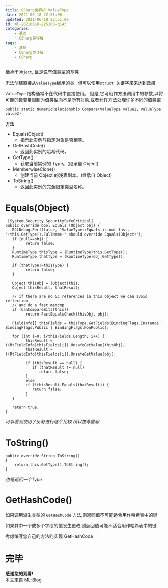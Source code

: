 ```yaml
---
title: CSharp类解析_ValueType
date: 2021-06-18 22:51:00
updated: 2021-06-18 22:51:00
id: ml-20210618-225100-g143
categories:
	- 基础
	- CSharp类详解
tags: 
	- 基础
	- CSharp类详解
	- CSharp
---
```


继承于`Object`, 且是说有值类型的基类

无法创建直接从`ValueType`继承的类 , 但可以使用`struct `关键字来来达到效果

`ValueType` 结构通常不在代码中直接使用。 但是,它可用作方法调用中的参数,以将可能的自变量限制为值类型而不是所有对象,或者允许方法处理许多不同的值类型

```CSharp
public static NumericRelationship Compare(ValueType value1, ValueType value2)
```

**方法**
* Equals(Object)	
  * 指示此实例与指定对象是否相等。
* GetHashCode()	
  * 返回此实例的哈希代码。
* GetType()	
  * 获取当前实例的 Type。(继承自 Object)
* MemberwiseClone()	
  * 创建当前 Object 的浅表副本。(继承自 Object)
* ToString()	
  * 返回此实例的完全限定类型名称。


<!--more-->

# Equals(Object)	

```CSharp
 [System.Security.SecuritySafeCritical]
public override bool Equals (Object obj) {
   BCLDebug.Perf(false, "ValueType::Equals is not fast.  "+this.GetType().FullName+" should override Equals(Object)");
   if (null==obj) {
         return false;
   }
   RuntimeType thisType = (RuntimeType)this.GetType();
   RuntimeType thatType = (RuntimeType)obj.GetType();

   if (thatType!=thisType) {
         return false;
   }

   Object thisObj = (Object)this;
   Object thisResult, thatResult;

   // if there are no GC references in this object we can avoid reflection 
   // and do a fast memcmp
   if (CanCompareBits(this))
         return FastEqualsCheck(thisObj, obj);

   FieldInfo[] thisFields = thisType.GetFields(BindingFlags.Instance | BindingFlags.Public | BindingFlags.NonPublic);

   for (int i=0; i<thisFields.Length; i++) {
         thisResult = ((RtFieldInfo)thisFields[i]).UnsafeGetValue(thisObj);
         thatResult = ((RtFieldInfo)thisFields[i]).UnsafeGetValue(obj);
         
         if (thisResult == null) {
            if (thatResult != null)
               return false;
         }
         else
         if (!thisResult.Equals(thatResult)) {
            return false;
         }
   }

   return true;
}
```
*可以看到使用了反射进行逐个比较,所以推荐重写*

# ToString()	

```CSharp
public override String ToString()
{
    return this.GetType().ToString();
}
```
*也是返回一个Type*

# GetHashCode()

如果调用派生类型的 `GetHashCode` 方法,则返回值不可能适合用作哈希表中的键

如果其中一个或多个字段的值发生更改,则返回值可能不适合用作哈希表中的键

考虑编写您自己的方法的实现 GetHashCode 

# 完毕

**感谢您的观看!**  
本文来自 [ML-Blog][ML-Blog_Link]

<!-- 图片 -->

<!-- 链接 -->

<!-- 水印 -->
[ML-Blog_Link]:https://userminghaoli.github.io/ "我的博客"

